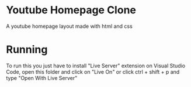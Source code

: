 # Youtube Homepage Clone
A youtube homepage layout made with html and css

# Running 
To run this you just have to install "Live Server" extension on Visual Studio Code, open this folder and click on "Live On" or click ctrl + shift + p and type "Open With Live Server"
